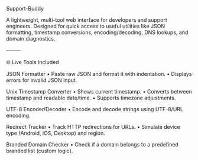 Support-Buddy

A lightweight, multi-tool web interface for developers and support engineers. Designed for quick access to useful utilities like JSON formatting, timestamp conversions, encoding/decoding, DNS lookups, and domain diagnostics.

⸻

🌐 Live Tools Included

JSON Formatter • Paste raw JSON and format it with indentation. • Displays errors for invalid JSON input.

Unix Timestamp Converter • Shows current timestamp. • Converts between timestamp and readable date/time. • Supports timezone adjustments.

UTF-8 Encoder/Decoder • Encode and decode strings using UTF-8/URL encoding.

Redirect Tracker • Track HTTP redirections for URLs. • Simulate device type (Android, iOS, Desktop) and region.

Branded Domain Checker • Check if a domain belongs to a predefined branded list (custom logic).
